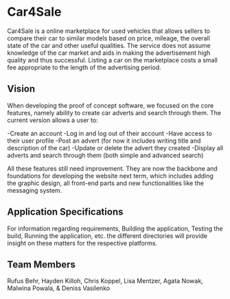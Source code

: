 # Car4Sale
Car4Sale is a online marketplace for used vehicles that allows sellers to compare their car to similar models based on price, mileage, the overall state of the car and other useful qualities. The service does not assume knowledge of the car market and aids in making the advertisement high quality and thus successful. Listing a car on the marketplace costs a small fee appropriate to the length of the advertising period.

## Vision
When developing the proof of concept software, we focused on the core features, namely ability to create car adverts and search through them. The current version allows a user to:

-Create an account
-Log in and log out of their account
-Have access to their user profile
-Post an advert (for now it includes writing title and description of the car)
-Update or delete the advert they created
-Display all adverts and search through them (both simple and advanced search)

All these features still need improvement. They are now the backbone and foundations for developing the website next term, which includes adding the graphic design, all front-end parts and new functionalities like the messaging system.

## Application Specifications
For information regarding requirements, Building the application, Testing the build, Running the application, etc. the different directories will provide insight on these matters for the respective platforms.

## Team Members
Rufus Behr, Hayden Killoh, Chris Koppel, Lisa Mentzer, Agata Nowak, Malwina Powala, & Deniss Vasilenko
